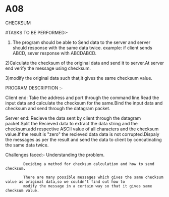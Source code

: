 # A08
CHECKSUM

#TASKS TO BE PERFORMED:-

1) The program should be able to Send data to the server and server should response with the same data twice.
    example: if client sends ABCD, sever response with ABCDABCD.
    
2)Calculate the checksum of the original data and send it to server.At server end verify the message using checksum.

3)modify the original data such that,it gives the same checksum value.


PROGRAM DESCRIPTION :-

Client end: Take the address and port through the command line.Read the input data and calculate the checksum for the same.Bind the 
             input data and checksum and send through the datagram packet.
          
Server end: Recieve the data sent by client through the datagram packet.Split the Recieved data to extract the data string and the 
            checksum.add respective ASCII value of all characters and the checksum value.If the result is "zero" the recieved data 
            data is not corrupted.Dispaly the messages as per the result and send the data to client by concatinating the same data
            twice.
            
            
Challenges faced:-
            Understanding the problem.
            
            Deciding a method for checksum calculation and how to send checksum.
            
            There are many possible messages which gives the same checksum value as original data,so we couldn't find out how to 
            modify the message in a certain way so that it gives same checksum value.
